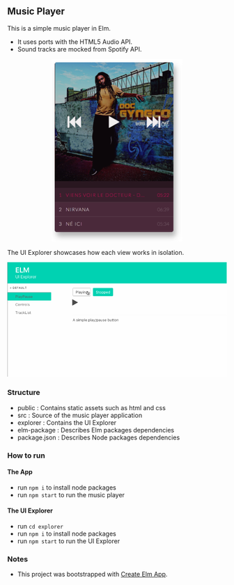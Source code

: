 ## Music Player

This is a simple music player in Elm.
- It uses ports with the HTML5 Audio API.
- Sound tracks are mocked from Spotify API.

<center>
<img src="player-screenshot.png" width="300" />
</center>

The UI Explorer showcases how each view works in isolation.

<center>
<img src="musicplayer-explorer.gif"  />
</center>

### Structure

- public : Contains static assets such as html and css
- src : Source of the music player application
- explorer : Contains the UI Explorer
- elm-package : Describes Elm packages dependencies
- package.json : Describes Node packages dependencies


### How to run
#### The App
- run ```npm i``` to install node packages
- run ```npm start``` to run the music player

#### The UI Explorer
- run ```cd explorer```
- run ```npm i``` to install node packages
- run ```npm start``` to run the UI Explorer


### Notes

- This project was bootstrapped with [Create Elm App](https://github.com/halfzebra/create-elm-app).
